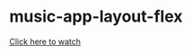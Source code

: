# music-app-layout-flex
[Click here to watch](https://oksanacoder.github.io/music-app-layout-flex.github.io/build/index.html)
